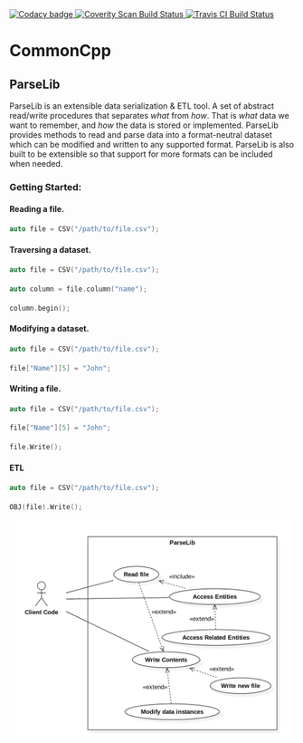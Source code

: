 <a href="https://app.codacy.com/manual/lmsorenson/CommonCpp?utm_source=github.com&utm_medium=referral&utm_content=lmsorenson/CommonCpp&utm_campaign=Badge_Grade_Dashboard">
  <img alt="Codacy badge"
       src="https://api.codacy.com/project/badge/Grade/c2d0837a40894b0b8965167d325bc722"/>
</a>



<a href="https://scan.coverity.com/projects/lmsorenson-commoncpp">
  <img alt="Coverity Scan Build Status"
       src="https://scan.coverity.com/projects/21163/badge.svg?branch=create-parser-components"/>
</a>

<a href="https://travis-ci.org/github/lmsorenson/CommonCpp">
  <img alt="Travis CI Build Status" src="https://travis-ci.org/lmsorenson/CommonCpp.svg?branch=create-parser-components"/>
</a>

# CommonCpp

## ParseLib
ParseLib is an extensible data serialization & ETL tool.  A set of abstract read/write procedures that separates <i>what</i> from <i>how</i>.  That is <i>what</i> data we want to remember, and <i>how</i> the data is stored or implemented.  ParseLib provides methods to read and parse data into a format-neutral dataset which can be modified and written to any supported format.  ParseLib is also built to be extensible so that support for more formats can be included when needed.

### Getting Started:
#### Reading a file.
~~~cpp
auto file = CSV("/path/to/file.csv");
~~~
#### Traversing a dataset.
~~~cpp
auto file = CSV("/path/to/file.csv");

auto column = file.column("name");

column.begin();
~~~
#### Modifying a dataset.
~~~cpp
auto file = CSV("/path/to/file.csv");

file["Name"][5] = "John";
~~~
#### Writing a file.
~~~cpp
auto file = CSV("/path/to/file.csv");

file["Name"][5] = "John";

file.Write();
~~~
#### ETL
~~~cpp
auto file = CSV("/path/to/file.csv");

OBJ(file).Write();
~~~

<img align="center" src="libraries/ParseLib/docs/images/ParseLibUseCaseDiagram1.png" width="500"/>
